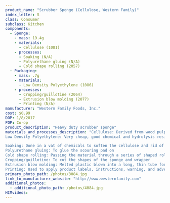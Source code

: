 ```yaml
---
product_name: "Scrubber Sponge (Cellulose, Western Family)"
index_letter: S
class: Consumer
subclass: Kitchen
components:
  - Sponge:
    - mass: 19.4g
    - materials:
      - Cellulose (1081)
    - processes:
      - Soaking (N/A)
      - Polyurethane gluing (N/A)
      - Cold shape rolling (2057)
  - Packaging:
    - mass: .7g
    - materials:
      - Low Density Polyethylene (1086)
    - processes:
      - Cropping/guillotine (2064)
      - Extrusion blow molding (2077)
      - Printing (N/A)
manufacturer: "Western Family Foods, Inc."
cost: $0.99
DOP: 1/8/2017
POP: Co-op
product_description: "Heavy duty scrubber sponge"
materials_and_processes_description: "Cellulose: Derived from wood pulp, sodium sulphate, and hemp fiber
Low Density Polyethylene: Very cheap, good chemical and hydrolysis resistance, high impact strength at low temperatures, excellent electrical properties, transparent in thin films, good processability 

Soaking: Done in a vat of chemicals to soften the cellulose and rid of impurities
Polyurethane gluing: To glue the scouring pad on 
Cold shape rolling: Passing the material through a series of shaped rolls to press the sheets together
Cropping/guillotine: To cut the shapes of the sponge and wrapper
Extrusion blow molding: Melted plastic blown into a long, thin tube for molding
Printing: Used to apply product labels, instructions, warning, and advertisements"
primary_photo_path: /photos/3084.jpg
link_to_manufacturer_website: "http://www.westernfamily.com"
additional_photos:
  - additional_photo_path: /photos/4084.jpg
HIMvideos:
---
```

